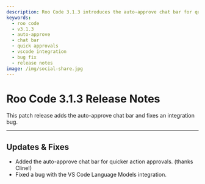```yaml
---
description: Roo Code 3.1.3 introduces the auto-approve chat bar for quicker action approvals and fixes VS Code Language Models integration bug.
keywords:
  - roo code
  - v3.1.3
  - auto-approve
  - chat bar
  - quick approvals
  - vscode integration
  - bug fix
  - release notes
image: /img/social-share.jpg
---
```


# Roo Code 3.1.3 Release Notes

This patch release adds the auto-approve chat bar and fixes an integration bug.

---

## Updates & Fixes

*   Added the auto-approve chat bar for quicker action approvals. (thanks Cline!)
*   Fixed a bug with the VS Code Language Models integration.